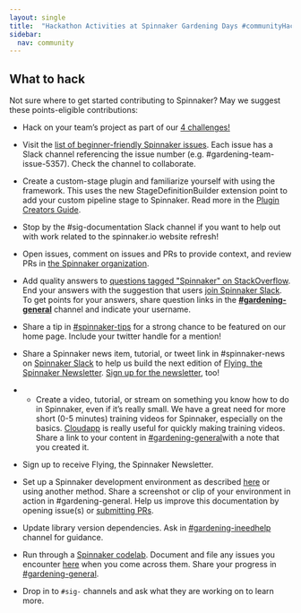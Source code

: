 ```yaml
---
layout: single
title:  "Hackathon Activities at Spinnaker Gardening Days #communityHack"
sidebar:
  nav: community
---
```


## What to hack

Not sure where to get started contributing to Spinnaker? May we suggest these points-eligible contributions:

- Hack on your team’s project as part of our [4 challenges!](hack-logistics.md/#hackathon-challenges)

- Visit the [list of beginner-friendly Spinnaker issues](https://github.com/spinnaker/spinnaker/issues?q=is%3Aopen+is%3Aissue+label%3A%22beginner+friendly%22+). Each issue has a Slack channel referencing the issue number (e.g. #gardening-team-issue-5357). Check the channel to collaborate.

- Create a custom-stage plugin and familiarize yourself with using the framework. This uses the new StageDefinitionBuilder extension point to add your custom pipeline stage to Spinnaker. Read more in the [Plugin Creators Guide](https://www.spinnaker.io/guides/developer/plugin-creators/).

- Stop by the #sig-documentation Slack channel if you want to help out with work related to the spinnaker.io website refresh!

- Open issues, comment on issues and PRs to provide context, and review PRs in [the Spinnaker organization](https://github.com/spinnaker).

- Add quality answers to [questions tagged "Spinnaker" on StackOverflow](https://stackoverflow.com/questions/tagged/spinnaker). End your answers with the suggestion that users [join Spinnaker Slack](https://join.spinnaker.io). To get points for your answers, share question links in the __[#gardening-general](https://spinnakerteam.slack.com/archives/CV4A90DPF)__ channel and indicate your username.

- Share a tip in [#spinnaker-tips](https://spinnakerteam.slack.com/archives/C011W1CNW8Y) for a strong chance to be featured on our home page. Include your twitter handle for a mention!

- Share a Spinnaker news item, tutorial, or tweet link in #spinnaker-news on [Spinnaker Slack](https://join.spinnaker.io) to help us build the next edition of [Flying, the Spinnaker Newsletter](/news/latest/). [Sign up for the newsletter](/news/), too!

- - Create a video, tutorial, or stream on something you know how to do in Spinnaker, even if it’s really small. We have a great need for more short (0-5 minutes) training videos for Spinnaker, especially on the basics. [Cloudapp](https://www.getcloudapp.com/) is really useful for quickly making training videos. Share a link to your content in [#gardening-general](https://spinnakerteam.slack.com/archives/CV4A90DPF)with a note that you created it.

- Sign up to receive Flying, the Spinnaker Newsletter.

- Set up a Spinnaker development environment as described [here](/community/gardening/dev-environment/) or using another method. Share a screenshot or clip of your environment in action in #gardening-general. Help us improve this documentation by opening issue(s) or [submitting PRs](https://github.com/spinnaker/spinnaker.github.io/blob/master/community/gardening/dev-environment.md).

- Update library version dependencies. Ask in [#gardening-ineedhelp](https://spinnakerteam.slack.com/archives/CURFZGL2E) channel for guidance.

- Run through a [Spinnaker codelab](/guides/tutorials/codelabs/). Document and file any issues you encounter [here](https://github.com/spinnaker/spinnaker.github.io/issues/) when you come across them. Share your progress in [#gardening-general](https://spinnakerteam.slack.com/archives/CV4A90DPF).

- Drop in to `#sig-` channels and ask what they are working on to learn more.
